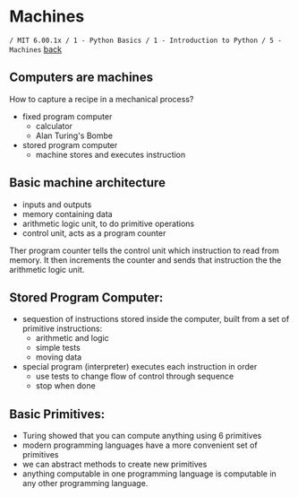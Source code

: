 # Machines
`/ MIT 6.00.1x / 1 - Python Basics / 1 - Introduction to Python / 5 - Machines` [back](./)

## Computers are machines
How to capture a recipe in a mechanical process?
- fixed program computer
	- calculator
	- Alan Turing's Bombe
- stored program computer
	- machine stores and executes instruction

## Basic machine architecture
- inputs and outputs
- memory containing data
- arithmetic logic unit, to do primitive operations
- control unit, acts as a program counter

Ther program counter tells the control unit which instruction to read from memory. It then increments the counter and sends that instruction the the arithmetic logic unit.

## Stored Program Computer:
- sequestion of instructions stored inside the computer, built from a set of primitive instructions:
	- arithmetic and logic
	- simple tests
	- moving data
- special program (interpreter) executes each instruction in order
	- use tests to change flow of control through sequence
	- stop when done

## Basic Primitives:
- Turing showed that you can compute anything using 6 primitives
- modern programming languages have a more convenient set of primitives
- we can abstract methods to create new primitives
- anything computable in one programming language is computable in any other programming language.